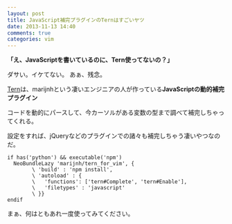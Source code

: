 ```yaml
---
layout: post
title: JavaScript補完プラグインのTernはすごいヤツ
date: 2013-11-13 14:40
comments: true
categories: vim
---
```


**「え、JavaScriptを書いているのに、Tern使ってないの？」**

ダサい。イケてない。
あぁ、残念。

[Tern](https://github.com/marijnh/tern)は、marijnhという凄いエンジニアの人が作っている**JavaScriptの動的補完プラグイン**

コードを動的にパースして、今カーソルがある変数の型まで調べて補完しちゃってくれる。

設定をすれば、jQueryなどのプラグインでの諸々も補完しちゃう凄いやつなのだ。

```vim
if has('python') && executable('npm')
  NeoBundleLazy 'marijnh/tern_for_vim', {
        \ 'build' : 'npm install',
        \ 'autoload' : {
        \   'functions': ['tern#Complete', 'tern#Enable'],
        \   'filetypes' : 'javascript'
        \ }}
endif
```

まぁ、何はともあれ一度使ってみてください。
